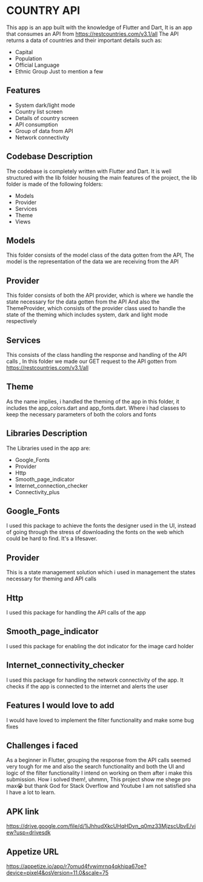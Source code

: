 
# COUNTRY API

This app is an app built with the knowledge of Flutter and Dart,
It is an app that consumes an API from https://restcountries.com/v3.1/all
The API returns a data of countries and their important details such as:
 - Capital
 - Population
 - Official Language
 - Ethnic Group 
 Just to mention a few


## Features

- System dark/light mode
- Country list screen
- Details of country screen
- API consumption
- Group of data from API
- Network connectivity



## Codebase Description
The codebase is completely written with Flutter and Dart.
It is well structured with the lib folder housing the main features of the project,
the lib folder is made of the following folders:
  - Models
  - Provider
  - Services
  - Theme
  - Views


## Models
This folder consists of the model class of the data gotten from the API, 
The model is the representation of the data we are receiving from the API

## Provider
This folder consists of both the API provider, which is where we handle the state necessary for the data gotten from the API
And also the ThemeProvider, which consists of the provider class used to handle the state of the theming which includes system, dark and light mode respectively

## Services
This consists of the class handling the response and handling of the API calls ,
In this folder we made our GET request to the API gotten from https://restcountries.com/v3.1/all

## Theme
As the name implies, i handled the theming of the app in this folder, it includes the app_colors.dart and app_fonts.dart.
Where i had classes to keep the necessary parameters of both the colors and fonts



## Libraries Description
The Libraries used in the app are:
- Google_Fonts
- Provider
- Http
- Smooth_page_indicator
- Internet_connection_checker
- Connectivity_plus


 ## Google_Fonts

 I used this package to achieve the fonts the designer used in the UI, instead of going through the stress of downloading the fonts on the web which could be hard to find.
 It's a lifesaver.

 ## Provider

  This is a state management solution which i used in management the states necessary for theming and API calls

 ## Http
  I used this package for handling the API calls of the app
  
 ## Smooth_page_indicator
  I used this package for enabling the dot indicator for the image card holder
  
  ## Internet_connectivity_checker
  I used this package for handling the network connectivity of the app. It checks if the app is connected to the internet and alerts the user

## Features I would love to add

I would have loved to implement the filter functionality and make some bug fixes

## Challenges i faced

As a  beginner in Flutter, grouping the response from the API calls seemed very tough for me and also the search functionality and both the UI and logic of the filter functionality
I intend on working on them after i make this submission.
How i solved them!, uhmmn,  This project show me shege pro max😭 but thank God for Stack Overflow and Youtube
I am  not satisfied sha
I have a lot to learn.

## APK link
https://drive.google.com/file/d/1iJhhudXkcUHqHDvn_q0mz33MjzscUbvE/view?usp=drivesdk

## Appetize URL
https://appetize.io/app/r7omud4fvwimrnq4qkhipa67oe?device=pixel4&osVersion=11.0&scale=75
